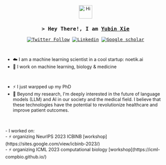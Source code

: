 

<div align="center">
 <img src="https://emojis.slackmojis.com/emojis/images/1588866973/8934/hellokittydance.gif?1588866973" alt="Hi" width="42" />
</div >
<h3 align="center">
        <samp>&gt; Hey There!, I am
                <b><a target="_blank" href="https://yubinxie.ai/">Yubin Xie</a></b>
        </samp>
</h3>

<samp align="center">
  
[![Twitter Follow](https://img.shields.io/badge/Twitter-1DA1F2.svg?style=for-the-badge&logo=Twitter&logoColor=white)](https://twitter.com/Yubin_Xie)
[![Linkedin](https://img.shields.io/badge/LinkedIn-0A66C2.svg?style=for-the-badge&logo=LinkedIn&logoColor=white)](https://www.linkedin.com/in/yubin-x-57198711a/)
[![Google scholar](https://img.shields.io/badge/Google%20Scholar-4285F4.svg?style=for-the-badge&logo=Google-Scholar&logoColor=white)](https://scholar.google.com/citations?hl=en&user=KrHS9EIAAAAJ)

 
</samp>

<br>

- ☁️ I am a machine learning scientist in a cool startup: noetik.ai
- 🔭 I work on machine learning, biology & medicine 
<br>

- ⚡ I just warpped up my PhD <br>
- 🤖 Beyond my research, I'm deeply interested in the future of language models (LLM) and AI in our society and the medical field. I believe that these technologies have the potential to revolutionize healthcare and improve patient outcomes.
<br>
<br>
- I worked on:<br>
- ⚡ organizing NeurIPS 2023 ICBINB [workshop](https://sites.google.com/view/icbinb-2023/)<br>
- ⚡ organizing ICML 2023 computational biology [workshop](https://icml-compbio.github.io/)<br>

<!--
**YubinXie/yubinxie** is a ✨ _special_ ✨ repository because its `README.md` (this file) appears on your GitHub profile.

Here are some ideas to get you started:

- 🔭 I’m currently working on ...
- 🌱 I’m currently learning ...
- 👯 I’m looking to collaborate on ...
- 🤔 I’m looking for help with ...
- 💬 Ask me about ...
- 📫 How to reach me: ...
- 😄 Pronouns: ...
- ⚡ Fun fact: ...
-->
